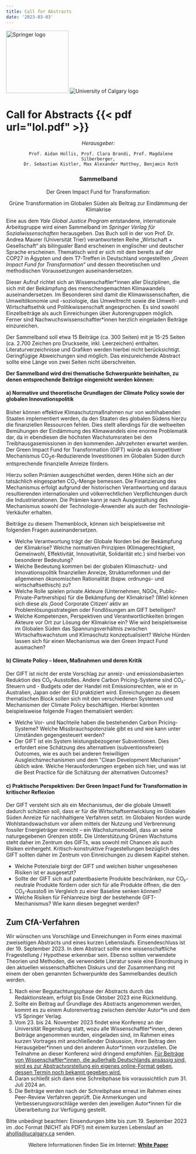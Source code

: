```yaml
---
title: Call for Abstracts
date: '2023-03-03'
---
```


<img src="/img/springer-logo.svg" class="abstract-image" alt="Springer logo" width="170">
<img src="/img/UCalgary.svg" class="abstract-image" alt="University of Calgary logo" with="200">

# Call for Abstracts {{< pdf url="lol.pdf" >}}

<center>

_Herausgeber:_

      Prof. Aidan Hollis, Prof. Clara Brandi, Prof. Magdalene Silberberger,
      Dr. Sebastian Kistler, Max Alexander Matthey, Benjamin Roth

### Sammelband

<span class="emphasis">Der Green Impact Fund for Transformation:</span>

<span class="emphasis">Grüne Transformation im Globalen Süden als Beitrag zur Eindämmung der Klimakrise</span>

</center>

Eine aus dem _Yale Global Justice Program_ entstandene, internationale Arbeitsgruppe wird einen Sammelband im _Springer Verlag für Sozialwissenschaften_ herausgeben. Das Buch soll in der von Prof. Dr. Andrea Maurer (Universität Trier) verantworteten Reihe „Wirtschaft + Gesellschaft“ als bilingualer Band erscheinen in englischer und deutscher Sprache erscheinen. Thematisch wird er sich mit dem bereits auf der COP27 in Ägypten und dem T7-Treffen in Deutschland vorgestellten „_Green Impact Fund for Transformation_“ und dessen theoretischen und methodischen Voraussetzungen auseinandersetzen.

Dieser Aufruf richtet sich an Wissenschaftler\*innen aller Disziplinen, die sich mit der Bekämpfung des menschengemachten Klimawandels auseinandersetzen. Im Besonderen sind damit die Klimawissenschaften, die Umweltökonomie und -soziologie, das Umweltrecht sowie die Umwelt- und Wirtschaftsethik und Politikwissenschaft angesprochen. Es sind sowohl Einzelbeiträge als auch Einreichungen über Autorengruppen möglich. Ferner sind Nachwuchswissenschaftler\*innen herzlich eingeladen Beiträge einzureichen.

Der Sammelband soll etwa 15 Beiträge (ca. 300 Seiten) mit je 15-25 Seiten (ca. 2.700 Zeichen pro Druckseite, inkl. Leerzeichen) enthalten. Literaturverzeichnisse und Grafiken werden hierbei nicht berücksichtigt. Geringfügige Abweichungen sind möglich. Das einzureichende Abstract sollte eine Länge von zwei Seiten nicht überschreiten.

**Der Sammelband wird drei thematische Schwerpunkte beinhalten, zu denen entsprechende Beiträge eingereicht werden können:**

#### a) Normative und theoretische Grundlagen der Climate Policy sowie der globalen Innovationspolitik

Bisher können effektive Klimaschutzmaßnahmen nur von wohlhabenden Staaten implementiert werden, da den Staaten des globalen Südens hierzu die finanziellen Ressourcen fehlen. Dies stellt allerdings für die weltweiten Bemühungen der Eindämmung des Klimawandels eine enorme Problematik dar, da in ebendiesen die höchsten Wachstumsraten bei den Treibhausgasemissionen in den kommenden Jahrzehnten erwartet werden. Der Green Impact Fund for Transformation (GIFT) würde als kompetitiver Mechanismus CO<sub>2</sub>e-Reduzierende Investitionen im Globalen Süden durch entsprechende finanzielle Anreize fördern.

Hierzu sollen Prämien ausgeschüttet werden, deren Höhe sich an der tatsächlich eingesparten CO₂-Menge bemessen. Die Finanzierung des Mechanismus erfolgt aufgrund der historischen Verantwortung und daraus resultierenden internationalen und völkerrechtlichen Verpflichtungen durch die Industrienationen. Die Prämien kann je nach Ausgestaltung des Mechanismus sowohl der Technologie-Anwender als auch der Technologie-Verkäufer erhalten.

Beiträge zu diesem Themenblock, können sich beispielsweise mit folgenden Fragen auseinandersetzen.

* Welche Verantwortung trägt der Globale Norden bei der Bekämpfung der Klimakrise? Welche normativen Prinzipien (Klimagerechtigkeit, Gemeinwohl, Effektivität, Innovativität, Solidarität etc.) sind hierbei von besonderer Bedeutung?
* Welche Bedeutung kommen bei der globalen Klimaschutz- und Innovationspolitik finanziellen Anreize, Strukturreformen und der allgemeinen ökonomischen Rationalität (bspw. ordnungs- und wirtschaftsethisch) zu?
* Welche Rolle spielen private Akteure (Unternehmen, NGOs, Public-Private-Partnerships) für die Bekämpfung der Klimakrise? (Wie) können sich diese als ‚Good Corporate Citizen‘ aktiv an Problemlösungsstrategien oder Fondlösungen am GIFT beteiligen?
* Welche Kompetenzen, Perspektiven und Verantwortlichkeiten bringen Akteure vor Ort zur Lösung der Klimakrise ein? Wie wird beispielsweise im Globalen Süden das Spannungsverhältnis zwischen Wirtschaftswachstum und Klimaschutz konzeptualisiert? Welche Hürden lassen sich für einen Mechanismus wie den Green Impact Fund ausmachen?

#### b) Climate Policy – Ideen, Maßnahmen und deren Kritik

Der GIFT ist nicht der erste Vorschlag zur anreiz- und emissionsbasierten Reduktion des CO₂-Ausstoßes. Andere Carbon Pricing-Systeme sind CO₂-Steuern und - Budgets oder der Handel mit Emissionsrechten, wie er in Australien, Japan oder der EU praktiziert wird. Einreichungen zu diesem thematischen Block sollen sich mit den verschiedenen Systemen und Mechanismen der Climate Policy beschäftigen. Hierbei könnten beispielsweise folgende Fragen thematisiert werden:

* Welche Vor- und Nachteile haben die bestehenden Carbon Pricing-Systeme? Welche Missbrauchspotenziale gibt es und wie kann unter Umständen gegengesteuert werden?
* Der GIFT ist ein System leistungsbezogener Subventionen. Dies erfordert eine Schätzung des alternativen (subventionsfreien) Outcomes, wie es auch bei anderen freiwilligen Ausgleichsmechanismen und dem "Clean Development Mechanism" üblich wäre. Welche Herausforderungen ergeben sich hier, und was ist die Best Practice für die Schätzung der alternativen Outcomes?

#### c) Praktische Perspektiven: Der Green Impact Fund for Transformation in kritischer Reflexion

Der GIFT versteht sich als ein Mechanismus, der die globale Umwelt dadurch schützen soll, dass er für die Wirtschaftsentwicklung im Globalen Süden Anreize für nachhaltigere Verfahren setzt. Im Globalen Norden wurde Wohlstandswachstum vor allem mittels der Nutzung und Verbrennung fossiler Energieträger erreicht – ein Wachstumsmodell, dass an seine naturgegebenen Grenzen stößt. Die Unterstützung Grünen Wachstums steht daher im Zentrum des GIFTs, was sowohl mit Chancen als auch Risiken einhergeht. Kritisch-konstruktive Fragestellungen bezüglich des GIFT sollten daher im Zentrum von Einreichungen zu diesem Kapitel stehen.

* Welche Potenziale birgt der GIFT und welchen bisher ungesehenen Risiken ist er ausgesetzt?
* Sollte der GIFT sich auf patentbasierte Produkte beschränken, nur CO₂-neutrale Produkte fördern oder sich für alle Produkte öffnen, die den CO₂-Ausstoß im Vergleich zu einer Baseline senken können?
* Welche Risiken für Fehlanreize birgt der bestehende GIFT-Mechanismus? Wie kann diesen begegnet werden?

## Zum CfA-Verfahren

Wir wünschen uns Vorschläge und Einreichungen in Form eines maximal zweiseitigen Abstracts und eines kurzen Lebenslaufs. <span class="deadline">Einsendeschluss ist der 19. September 2023.</span> In dem Abstract sollte eine wissenschaftliche Fragestellung / Hypothese erkennbar sein. Ebenso sollten verwendete Theorien und Methoden, die verwendete Literatur sowie eine Einordnung in den aktuellen wissenschaftlichen Diskurs und der Zusammenhang mit einem der oben genannten Schwerpunkte des Sammelbandes deutlich werden.

1. Nach einer Begutachtungsphase der Abstracts durch das Redaktionsteam, erfolgt bis Ende Oktober 2023 eine Rückmeldung.
2. Sollte ein Beitrag auf Grundlage des Abstracts angenommen werden, kommt es zu einem Autorenvertrag zwischen dem/der Autor*in und dem VS Springer Verlag.
3. Vom 23. bis 24. November 2023 findet eine Konferenz an der Universität Regensburg statt, wozu alle Wissenschaftler\*innen, deren Beiträge angenommen wurden, eingeladen sind, im Rahmen eines kurzen Vortrages mit anschließender Diskussion, ihren Beitrag den Herausgeber\*innen und den anderen Autor*innen vorzustellen. Die Teilnahme an dieser Konferenz wird dringend empfohlen. <span style="text-decoration:underline;">Für Beiträge von Wissenschaftler\*innen, die außerhalb Deutschlands ansässig sind, wird es zur Abstractvorstellung ein eigenes online-Format geben, dessen Termin noch bekannt gegeben wird.</span>
4. Daran schließt sich dann eine Schreibphase bis voraussichtlich zum 31. Juli 2024 an.
5. Die Beiträge werden nach der Schreibphase erneut im Rahmen eines Peer-Review Verfahren geprüft. Die Anmerkungen und Verbesserungsvorschläge werden den jeweiligen Autor*innen für die Überarbeitung zur Verfügung gestellt.

Bitte unbedingt beachten: Einsendungen bitte bis zum 19. September 2023 im .doc Format (NICHT als PDF!) mit einem kurzen Lebenslauf an [ahollis@ucalgary.ca](mailto:ahollis@ucalgary.ca) senden.

<center>

Weitere Informationen finden Sie im Internet: **[White Paper](/white-paper)**

</center>
